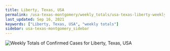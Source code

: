 ```yaml
---
title: Liberty, Texas, USA
permalink: /usa-texas-montgomery/weekly_totals/usa-texas-liberty-weekly_totals.html
last_updated: Sep 16, 2021
keywords: ["Liberty, Texas, USA", "weekly totals"]
sidebar: usa-texas-montgomery_sidebar
---
```


![Weekly Totals of Confirmed Cases for Liberty, Texas, USA](/covid_tracker/images/graphs/usa-texas-liberty-weekly_totals_graph.png)
